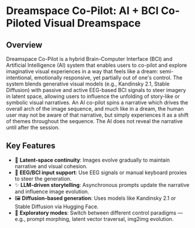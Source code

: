 # Dreamspace Co-Pilot: AI + BCI Co-Piloted Visual Dreamspace

## Overview

Dreamspace Co-Pilot is a hybrid Brain-Computer Interface (BCI) and Artificial Intelligence (AI) system that enables users to co-pilot and explore imaginative visual experiences in a way that feels like a dream: semi-intentional, emotionally responsive, yet partially out of one's control. The system blends generative visual models (e.g., Kandinsky 2.1, Stable Diffusion) with passive and active EEG-based BCI signals to steer imagery in latent space, allowing users to influence the unfolding of story-like or symbolic visual narratives. An AI co-pilot spins a narrative which drives the overall arch of the image sequence, and much like in a dream, the human user may not be aware of that narrative, but simply experiences it as a shift of themes throughout the sequence. The AI does not reveal the narrative until after the session.

## Key Features

- 🔮 **Latent-space continuity**: Images evolve gradually to maintain narrative and visual cohesion.
- 🧠 **EEG/BCI input support**: Use EEG signals or manual keyboard proxies to steer the generation.
- ✨ **LLM-driven storytelling**: Asynchronous prompts update the narrative and influence image evolution.
- 🖼️ **Diffusion-based generation**: Uses models like Kandinsky 2.1 or Stable Diffusion via Hugging Face.
- 🧪 **Exploratory modes**: Switch between different control paradigms — e.g., prompt morphing, latent vector traversal, img2img evolution.


